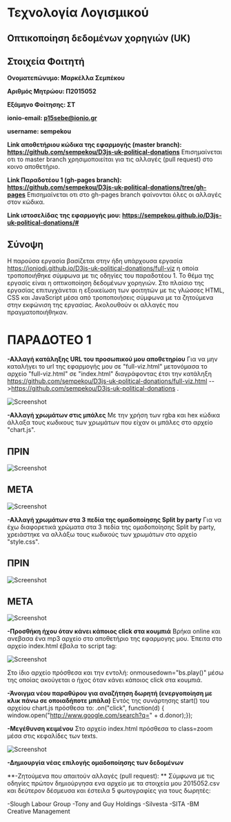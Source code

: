 # Τεχνολογία Λογισμικού

## Οπτικοποίηση δεδομένων χορηγιών (UK)

## Στοιχεία Φοιτητή

**Ονοματεπώνυμο: Μαρκέλλα Σεμπέκου**

**Αριθμός Μητρώου: Π2015052**

**Εξάμηνο Φοίτησης: ΣΤ**

**ionio-email: p15sebe@ionio.gr**

**username: sempekou**

**Link αποθετήριου κώδικα της εφαρμογής (master branch): https://github.com/sempekou/D3js-uk-political-donations**
Επισημαίνεται οτι το master branch χρησιμοποιείται για τις αλλαγές (pull request) στο κοινο αποθετήριο.

**Link Παραδοτέου 1 (gh-pages branch): https://github.com/sempekou/D3js-uk-political-donations/tree/gh-pages**
Επισημαίνεται οτι στο gh-pages branch φαίνονται όλες οι αλλαγές στον κώδικα.

**Link ιστοσελίδας της εφαρμογής μου: https://sempekou.github.io/D3js-uk-political-donations/#**

## Σύνοψη
Η παρούσα εργασία βασίζεται στην ήδη υπάρχουσα εργασία https://ioniodi.github.io/D3js-uk-political-donations/full-viz η οποία τροποποιήθηκε σύμφωνα με τις οδηγίες του παραδοτέου 1. Το θέμα της εργασίς είναι η οπτικοποίηση δεδομένων χορηγιών. Στο πλαίσιο της εργασίας επιτυγχάνεται η εξοικείωση των φοιτητών με τις γλώσσες HTML, CSS και JavaScript μέσα από τροποποιήσεις σύμφωνα με τα ζητούμενα στην εκφώνιση της εργασίας. Ακολουθούν οι αλλαγές που πραγματοποιήθηκαν.

# ΠΑΡΑΔΟΤΕΟ 1

**-Αλλαγή κατάληξης URL του προσωπικού μου αποθετηρίου**
Για να μην καταλήγει το url της εφαρμογής μου σε "full-viz.html" μετονόμασα το αρχείο "full-viz.html" σε "index.html" διαγράφοντας έτσι την κατάληξη https://github.com/sempekou/D3js-uk-political-donations/full-viz.html -->https://github.com/sempekou/D3js-uk-political-donations . 

![Screenshot](Screenshot_5.jpg)

**-Αλλαγή χρωμάτων στις μπάλες**
Με την χρήση των rgba και hex κώδικα άλλαξα τους κωδικους των χρωμάτων που είχαν οι μπάλες στο αρχείο "chart.js".
## ΠΡΙΝ
![Screenshot](Screenshot_2.jpg)

## ΜΕΤΑ
![Screenshot](Screenshot_1.jpg)

**-Αλλαγή χρωμάτων στα 3 πεδία της ομαδοποίησης Split by party**
Για να έχω διαφορετικά χρώματα στα 3 πεδία της ομαδοποίησης Split by party, χρειάστηκε να αλλάξω τους κωδικούς των χρωμάτων στο αρχείο "style.css".
## ΠΡΙΝ
![Screenshot](Screenshot_4.jpg)

## ΜΕΤΑ
![Screenshot](Screenshot_3.jpg)

**-Προσθήκη ήχου όταν κάνει κάποιος click στα κουμπιά**
Βρήκα online και ανεβασα ένα mp3 αρχείο στο αποθετήριο της εφαρμογης μου.
Έπειτα στο αρχείο index.html έβαλα το script tag:
     
![Screenshot](Screenshot_6.jpg)
    
Στο ίδιο αρχείο πρόσθεσα και την εντολή:
onmousedown="bs.play()" μέσω της οποίας ακούγεται ο ήχος όταν κάνει κάποιος click στα κουμπιά.

**-Άνοιγμα νέου παραθύρου για αναζήτηση δωρητή (ενεργοποίηση με κλικ πάνω σε οποιαδήποτε μπάλα)**
Εντός της συνάρτησης start() του αρχείου chart.js πρόσθεσα το:
.on("click", function(d) { window.open("http://www.google.com/search?q=" + d.donor);});

**-Μεγέθυνση κειμένου**
Στο αρχείο index.html πρόσθεσα το class=zoom μέσα στις κεφαλίδες των texts.

![Screenshot](Screenshot_7.jpg)

**-Δημιουργία νέας επιλογής ομαδοποίησης των δεδομένων**
 
 **-Ζητούμενα που απαιτούν αλλαγές (pull request): **
 Σύμφωνα με τις οδηγίες πρώτον δημιούργησα ενα αρχείο με τα στοιχεία μου 2015052.csv και δεύτερον  δέσμευσα και έστειλα 5 φωτογραφίες για τους δωρητές:
 
  -Slough Labour Group
  -Tony and Guy Holdings
  -Silvesta
  -SITA
  -BM Creative Management




